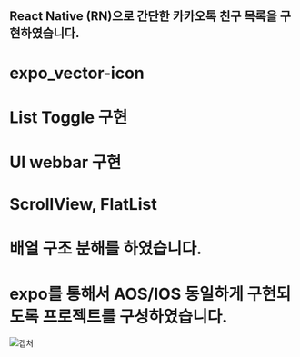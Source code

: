## React Native (RN)으로 간단한 카카오톡 친구 목록을 구현하였습니다.

# expo_vector-icon
# List Toggle 구현
# UI webbar 구현
# ScrollView, FlatList
# 배열 구조 분해를 하였습니다.

# expo를 통해서 AOS/IOS 동일하게 구현되도록 프로젝트를 구성하였습니다.

![캡처](https://github.com/user-attachments/assets/d447f5d4-8df8-47d0-bfe2-a2322cc7c97c)
